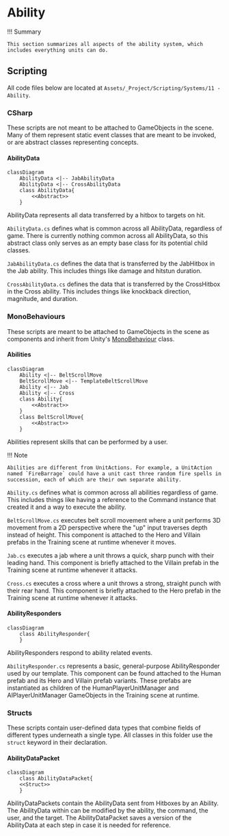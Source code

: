 # Ability

!!! Summary

    This section summarizes all aspects of the ability system, which includes everything units can do.

## Scripting

All code files below are located at `Assets/_Project/Scripting/Systems/11 - Ability`.

### CSharp

These scripts are not meant to be attached to GameObjects in the scene. Many of them represent static event classes that are meant to be invoked, or are abstract classes representing concepts.

#### AbilityData

``` mermaid
classDiagram
    AbilityData <|-- JabAbilityData
    AbilityData <|-- CrossAbilityData
    class AbilityData{
        <<Abstract>>
    }
```

AbilityData represents all data transferred by a hitbox to targets on hit.

`AbilityData.cs` defines what is common across all AbilityData, regardless of game. There is currently nothing common across all AbilityData, so this abstract class only serves as an empty base class for its potential child classes.

`JabAbilityData.cs` defines the data that is transferred by the JabHitbox in the Jab ability. This includes things like damage and hitstun duration.

`CrossAbilityData.cs` defines the data that is transferred by the CrossHitbox in the Cross ability. This includes things like knockback direction, magnitude, and duration.

### MonoBehaviours

These scripts are meant to be attached to GameObjects in the scene as components and inherit from Unity's [MonoBehaviour](https://docs.unity3d.com/6000.0/Documentation/Manual/class-MonoBehaviour.html) class.

#### Abilities

``` mermaid
classDiagram
    Ability <|-- BeltScrollMove
    BeltScrollMove <|-- TemplateBeltScrollMove
    Ability <|-- Jab
    Ability <|-- Cross
    class Ability{
        <<Abstract>>
    }
    class BeltScrollMove{
        <<Abstract>>
    }
```

Abilities represent skills that can be performed by a user.

!!! Note

    Abilities are different from UnitActions. For example, a UnitAction named `FireBarrage` could have a unit cast three random fire spells in succession, each of which are their own separate ability.

`Ability.cs` defines what is common across all abilities regardless of game. This includes things like having a reference to the Command instance that created it and a way to execute the ability.

`BeltScrollMove.cs` executes belt scroll movement where a unit performs 3D movement from a 2D perspective where the "up" input traverses depth instead of height. This component is attached to the Hero and Villain prefabs in the Training scene at runtime whenever it moves.

`Jab.cs` executes a jab where a unit throws a quick, sharp punch with their leading hand. This component is briefly attached to the Villain prefab in the Training scene at runtime whenever it attacks.

`Cross.cs` executes a cross where a unit throws a strong, straight punch with their rear hand. This component is briefly attached to the Hero prefab in the Training scene at runtime whenever it attacks.

#### AbilityResponders

``` mermaid
classDiagram
    class AbilityResponder{
    }
```

AbilityResponders respond to ability related events.

`AbilityResponder.cs` represents a basic, general-purpose AbilityResponder used by our template. This component can be found attached to the Human prefab and its Hero and Villain prefab variants. These prefabs are instantiated as children of the HumanPlayerUnitManager and AIPlayerUnitManager GameObjects in the Training scene at runtime.

### Structs

These scripts contain user-defined data types that combine fields of different types underneath a single type. All classes in this folder use the `struct` keyword in their declaration.

#### AbilityDataPacket

``` mermaid
classDiagram
    class AbilityDataPacket{
    <<Struct>>
    }
```

AbilityDataPackets contain the AbilityData sent from Hitboxes by an Ability. The AbilityData within can be modified by the ability, the command, the user, and the target. The AbilityDataPacket saves a version of the AbilityData at each step in case it is needed for reference.